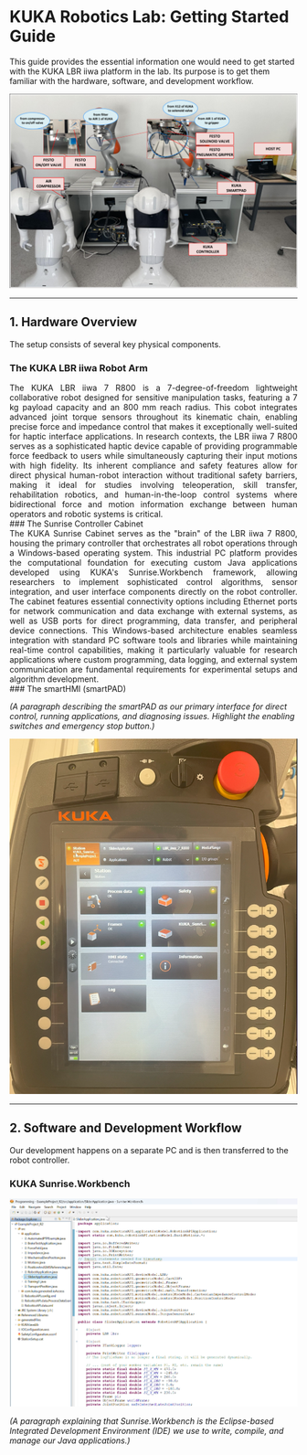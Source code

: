 # KUKA Robotics Lab: Getting Started Guide
This guide provides the essential information one would need to get started with the KUKA LBR iiwa platform in the lab. Its purpose is to get them familiar with the hardware, software, and development workflow.

![KUKA Roborics Laboratory](assets/lab_setup.png)

---

## 1. Hardware Overview

The setup consists of several key physical components.

### The KUKA LBR iiwa Robot Arm
<div align="justify">
The KUKA LBR iiwa 7 R800 is a 7-degree-of-freedom lightweight collaborative robot designed for sensitive manipulation tasks, featuring a 7 kg payload capacity and an 800 mm reach radius. This cobot integrates advanced joint torque sensors throughout its kinematic chain, enabling precise force and impedance control that makes it exceptionally well-suited for haptic interface applications. In research contexts, the LBR iiwa 7 R800 serves as a sophisticated haptic device capable of providing programmable force feedback to users while simultaneously capturing their input motions with high fidelity. Its inherent compliance and safety features allow for direct physical human-robot interaction without traditional safety barriers, making it ideal for studies involving teleoperation, skill transfer, rehabilitation robotics, and human-in-the-loop control systems where bidirectional force and motion information exchange between human operators and robotic systems is critical.
</div>
### The Sunrise Controller Cabinet
<div align="justify">
The KUKA Sunrise Cabinet serves as the "brain" of the LBR iiwa 7 R800, housing the primary controller that orchestrates all robot operations through a Windows-based operating system. This industrial PC platform provides the computational foundation for executing custom Java applications developed using KUKA's Sunrise.Workbench framework, allowing researchers to implement sophisticated control algorithms, sensor integration, and user interface components directly on the robot controller. The cabinet features essential connectivity options including Ethernet ports for network communication and data exchange with external systems, as well as USB ports for direct programming, data transfer, and peripheral device connections. This Windows-based architecture enables seamless integration with standard PC software tools and libraries while maintaining real-time control capabilities, making it particularly valuable for research applications where custom programming, data logging, and external system communication are fundamental requirements for experimental setups and algorithm development.
</div>
### The smartHMI (smartPAD)

*(A paragraph describing the smartPAD as our primary interface for direct control, running applications, and diagnosing issues. Highlight the enabling switches and emergency stop button.)*

![KUKA SmartPad](assets/smartpad-menu.png)

---

## 2. Software and Development Workflow

Our development happens on a separate PC and is then transferred to the robot controller.

### KUKA Sunrise.Workbench
![Sunrise Workbench IDE](assets/sunrise_workbench.png)

*(A paragraph explaining that Sunrise.Workbench is the Eclipse-based Integrated Development Environment (IDE) we use to write, compile, and manage our Java applications.)*
